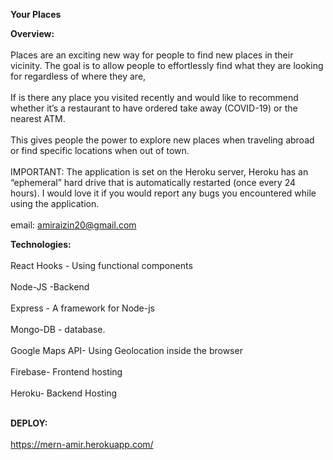 <b>Your Places</b>

<b>Overview:</b><br></br>
Places are an exciting new way for people to find new places in their vicinity. The goal is to allow people to effortlessly find what they are looking for regardless of where they are,<br></br> If is there any place you visited recently and would like to recommend whether it’s a restaurant to have ordered take away (COVID-19) or the nearest ATM.<br></br>This gives people the power to explore new places when traveling abroad or find specific locations when out of town.<br></br>
IMPORTANT: The application is set on the Heroku server, Heroku has an “ephemeral” hard drive that is automatically restarted (once every 24 hours). I would love it if you would report any bugs you encountered while using the application.<br></br>
email: amiraizin20@gmail.com 

<b>Technologies:</b><br></br>
React Hooks - Using functional components<br></br>
Node-JS -Backend<br></br>
Express - A framework for Node-js<br></br>
Mongo-DB - database.<br></br>
Google Maps API- Using Geolocation inside the browser<br></br>
Firebase- Frontend hosting<br></br>
Heroku- Backend Hosting<br></br>


<b>DEPLOY:</b><br></br>
https://mern-amir.herokuapp.com/
